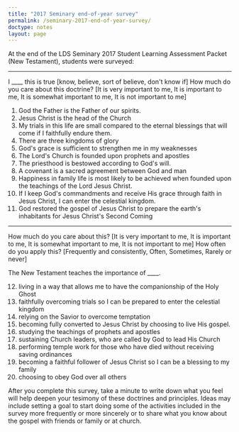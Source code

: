 ```yaml
---
title: "2017 Seminary end-of-year survey"
permalink: /seminary-2017-end-of-year-survey/
doctype: notes
layout: page
---
```


At the end of the LDS Seminary 2017 Student Learning Assessment Packet (New Testament), students were surveyed:

---

I \_\_\_\_ this is true [know, believe, sort of believe, don't know if]
How much do you care about this doctrine? [It is very important to me, It is important to me, It is somewhat important to me, It is not important to me]

1. God the Father is the Father of our spirits.
2. Jesus Christ is the head of the Church
3. My trials in this life are small compared to the eternal blessings that will come if I faithfully endure them.
4. There are three kingdoms of glory
5. God's grace is sufficient to strengthen me in my weaknesses
6. The Lord's Church is founded upon prophets and apostles
7. The priesthood is bestowed according to God's will.
8. A covenant is a sacred agreement between God and man
9. Happiness in family life is most likely to be achieved when founded upon the teachings of the Lord Jesus Christ.
10. If I keep God's commandments and receive His grace through faith in Jesus Christ, I can enter the celestial kingdom.
11. God restored the gospel of Jesus Christ to prepare the earth's inhabitants for Jesus Christ's Second Coming

---

How much do you care about this? [It is very important to me, It is important to me, It is somewhat important to me, It is not important to me]
How often do you apply this? [Frequently and consistently, Often, Sometimes, Rarely or never]

The New Testament teaches the importance of \_\_\_\_.

12. living in a way that allows me to have the companionship of the Holy Ghost
13. faithfully overcoming trials so I can be prepared to enter the celestial kingdom
14. relying on the Savior to overcome temptation
15. becoming fully converted to Jesus Christ by choosing to live His gospel.
16. studying the teachings of prophets and apostles
17. sustaining Church leaders, who are called by God to lead His Church
18. performing temple work for those who have died without receiving saving ordinances
19. becoming a faithful follower of Jesus Christ so I can be a blessing to my family
20. choosing to obey God over all others

After you complete this survey, take a minute to write down what you feel will help deepen your tesimony of these doctrines and principles.  Ideas may include setting a goal to start doing some of the activities included in the survey more frequently or more sincerely or to share what you know about the gospel with friends or family or at church.
